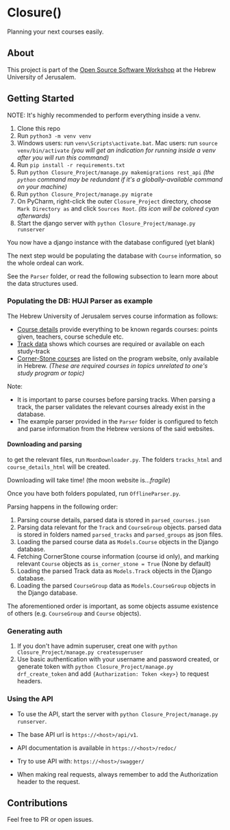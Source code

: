 # Closure() #

Planning your next courses easily.

## About ##

This project is part of
the [Open Source Software Workshop](https://shnaton.huji.ac.il/index.php/NewSyl/67118/2/) at
the Hebrew University of Jerusalem.

## Getting Started ##

NOTE: It's highly recommended to perform everything inside a venv.
1. Clone this repo
2. Run `python3 -m venv venv`
3. Windows users: run `venv\Scripts\activate.bat`. Mac users: run `source venv/bin/activate` _(you will get an indication for running inside a venv after you will run this command)_
4. Run `pip install -r requirements.txt`
5. Run `python Closure_Project/manage.py makemigrations rest_api` _(the `python` command may be redundant if it's a globally-available command on your machine)_
6. Run `python Closure_Project/manage.py migrate`
7. On PyCharm, right-click the outer `Closure_Project` directory, choose `Mark Directory as` and click `Sources Root`. _(its icon will be colored cyan afterwards)_
8. Start the django server with `python Closure_Project/manage.py runserver`

You now have a django instance with the database configured (yet blank)

The next step would be populating the database with `Course` information, so the whole ordeal
can work.

See the `Parser` folder, or read the following subsection to learn more about the data
structures used.

### Populating the DB: HUJI Parser as example ###

The Hebrew University of Jerusalem serves course information as follows:

- [Course details](http://moon.cc.huji.ac.il/nano/pages/wfrCourse.aspx?faculty=2&year=2021&courseId=67118&language=en)
  provide everything to be known regards courses: points given, teachers, course schedule etc.
- [Track data](http://moon.cc.huji.ac.il/nano/pages/wfrMaslulDetails.aspx?year=2021&faculty=2&entityId=521&chugId=521&degreeCode=71&maslulId=23010&language=en)
  shows which courses are required or available on each study-track
- [Corner-Stone courses](https://ap.huji.ac.il/%D7%A8%D7%95%D7%97-%D7%9C%D7%A4%D7%99-%D7%A7%D7%9E%D7%A4%D7%95%D7%A1%D7%99%D7%9D-%D7%A9%D7%95%D7%A0%D7%99%D7%9D/%D7%A7%D7%95%D7%A8%D7%A1-%D7%9E%D7%A7%D7%95%D7%95%D7%9F)
  are listed on the program website, only available in Hebrew. _(These are required courses in
  topics unrelated to one's study program or topic)_

Note: 
* It is important to parse courses before parsing tracks. When parsing a track, the parser validates the relevant courses already exist in the database. 
* The example parser provided in the `Parser` folder is configured to fetch and parse
information from the Hebrew versions of the said websites.

#### Downloading and parsing ####
to get the relevant files, run `MoonDownloader.py`. The folders `tracks_html` and `course_details_html` will be created.

Downloading will take time! (the moon website is..._fragile_)

Once you have both folders populated, run `OfflineParser.py`.

Parsing happens in the following order:
1. Parsing course details, parsed data is stored in `parsed_courses.json`
2. Parsing data relevant for the `Track` and `CourseGroup` objects. parsed data is stored in folders named `parsed_tracks` and `parsed_groups` as json files.
3. Loading the parsed course data as `Models.Course` objects in the Django database. 
4. Fetching CornerStone course information (course id only), and marking relevant `Course` objects as `is_corner_stone = True` (None by default)
5. Loading the parsed Track data as `Models.Track` objects in the Django database. 
6. Loading the parsed `CourseGroup` data as `Models.CourseGroup` objects in the Django database. 

The aforementioned order is important, as some objects assume existence of others (e.g. `CourseGroup` and `Course` objects).

### Generating auth ###
1. If you don't have admin superuser, creat one with `python Closure_Project/manage.py createsuperuser`
2. Use basic authentication with your username and password created, or generate token with `python Closure_Project/manage.py drf_create_token` and add `{Autharization: Token <key>}` to request headers.

### Using the API ###
- To use the API, start the server with `python Closure_Project/manage.py runserver`.

- The base API url is `https://<host>/api/v1`.
- API documentation is available in `https://<host>/redoc/`
- Try to use API with: `https://<host>/swagger/`
- When making real requests, always remember to add the Authorization header to the request.


## Contributions ##

Feel free to PR or open issues.

